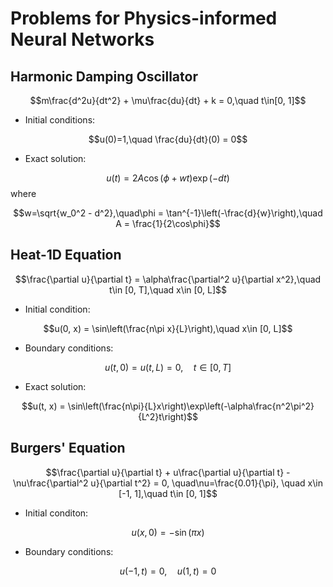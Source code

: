 # Problems for Physics-informed Neural Networks

## Harmonic Damping Oscillator

$$m\frac{d^2u}{dt^2} + \mu\frac{du}{dt} + k = 0,\quad t\in[0, 1]$$

- Initial conditions:

$$u(0)=1,\quad \frac{du}{dt}(0) = 0$$

- Exact solution:

$$u(t) = 2A\cos(\phi + wt)\exp(-dt)$$
where 

$$w=\sqrt{w_0^2 - d^2},\quad\phi = \tan^{-1}\left(-\frac{d}{w}\right),\quad A = \frac{1}{2\cos\phi}$$


## Heat-1D Equation

$$\frac{\partial u}{\partial t} = \alpha\frac{\partial^2 u}{\partial x^2},\quad t\in [0, T],\quad x\in [0, L]$$

- Initial condition:

$$u(0, x) = \sin\left(\frac{n\pi x}{L}\right),\quad x\in [0, L]$$

- Boundary conditions:

$$u(t, 0) = u(t, L) = 0,\quad t\in [0, T]$$

- Exact solution:

$$u(t, x) = \sin\left(\frac{n\pi}{L}x\right)\exp\left(-\alpha\frac{n^2\pi^2}{L^2}t\right)$$



## Burgers' Equation

$$\frac{\partial u}{\partial t} + u\frac{\partial u}{\partial t} - \nu\frac{\partial^2 u}{\partial t^2} = 0, \quad\nu=\frac{0.01}{\pi}, \quad x\in [-1, 1],\quad t\in [0, 1]$$

- Initial conditon:

$$u(x, 0) = -\sin(\pi x)$$

- Boundary conditions:

$$u(-1, t) = 0,\quad u(1, t) = 0$$